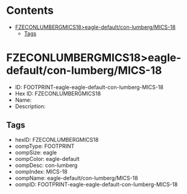 



Contents
========

* [FZECONLUMBERGMICS18>eagle-default/con-lumberg/MICS-18](#fzeconlumbergmics18eagle-defaultcon-lumbergmics-18)
	* [Tags](#tags)

# FZECONLUMBERGMICS18>eagle-default/con-lumberg/MICS-18

- ID: FOOTPRINT-eagle-eagle-default-con-lumberg-MICS-18
- Hex ID: FZECONLUMBERGMICS18
- Name: 
- Description: 

## Tags

- hexID: FZECONLUMBERGMICS18
- oompType: FOOTPRINT
- oompSize: eagle
- oompColor: eagle-default
- oompDesc: con-lumberg
- oompIndex: MICS-18
- oompName: eagle-default/con-lumberg/MICS-18
- oompID: FOOTPRINT-eagle-eagle-default-con-lumberg-MICS-18
